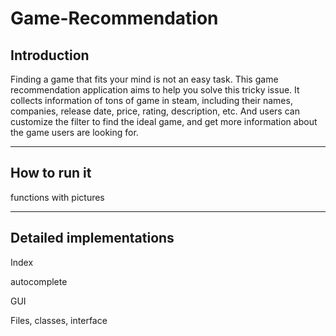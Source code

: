 # Game-Recommendation
## Introduction

Finding a game that fits your mind is not an easy task. This game recommendation application aims to help you solve this tricky issue. It collects information of tons of game in steam, including their names, companies, release date, price, rating, description, etc. And users can customize the filter to find the ideal game, and get more information about the game users are looking for.

***

## How to run it

functions with pictures

***

## Detailed implementations

Index

autocomplete

GUI

Files, classes, interface
